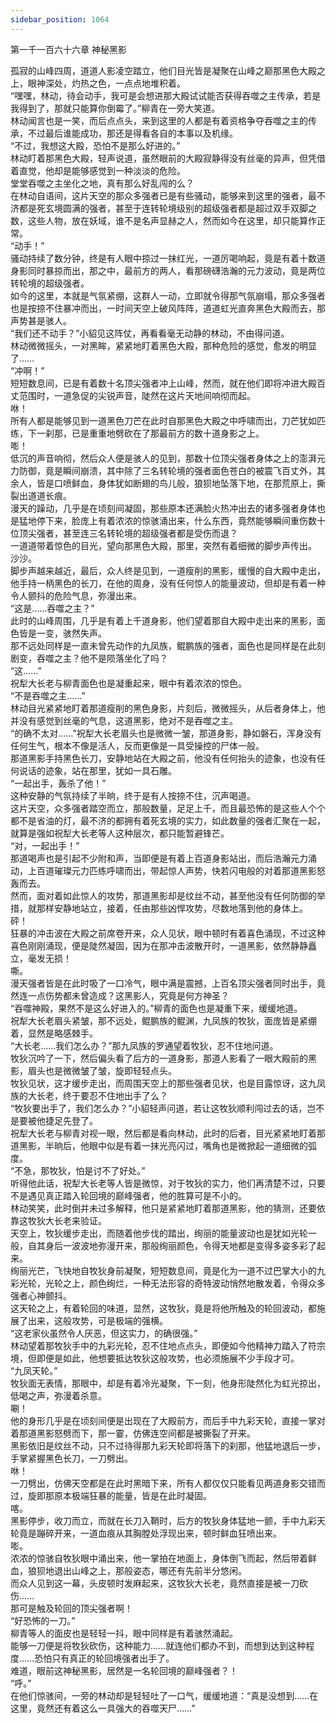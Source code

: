 ```yaml
---
sidebar_position: 1064
---
```

 第一千一百六十六章 神秘黑影


孤寂的山峰四周，道道人影凌空踏立，他们目光皆是凝聚在山峰之巅那黑色大殿之上，眼神深处，灼热之色，一点点地堆积着。  
“嘿嘿，林动，待会动手，我可是会想进那大殿试试能否获得吞噬之主传承，若是我得到了，那就只能算你倒霉了。”柳青在一旁大笑道。  
林动闻言也是一笑，而后点点头，来到这里的人都是有着资格争夺吞噬之主的传承，不过最后谁能成功，那还是得看各自的本事以及机缘。  
“不过，我想这大殿，恐怕不是那么好进的。”  
林动盯着那黑色大殿，轻声说道，虽然眼前的大殿寂静得没有丝毫的异声，但凭借着直觉，他却是能够感觉到一种淡淡的危险。  
堂堂吞噬之主坐化之地，真有那么好乱闯的么？  
在林动自语间，这片天空的那众多强者已是有些骚动，能够来到这里的强者，最不济都是死玄境圆满的强者，甚至于连转轮境级别的超级强者都是超过双手双脚之数，这些人物，放在妖域，谁不是名声显赫之人，然而如今在这里，却只能算作正常。  
“动手！”  
骚动持续了数分钟，终是有人眼中掠过一抹红光，一道厉喝响起，竟是有着十数道身影同时暴掠而出，那之中，最前方的两人，看那磅礴浩瀚的元力波动，竟是两位转轮境的超级强者。  
如今的这里，本就是气氛紧绷，这群人一动，立即就令得那气氛崩塌，那众多强者也是按捺不住暴冲而出，一时间天空上破风阵阵，道道虹光直奔黑色大殿而去，那声势甚是骇人。  
“我们还不动手？”小貂见这阵仗，再看看毫无动静的林动，不由得问道。  
林动微微摇头，一对黑眸，紧紧地盯着黑色大殿，那种危险的感觉，愈发的明显了……  
“冲啊！”  
短短数息间，已是有着数十名顶尖强者冲上山峰，然而，就在他们即将冲进大殿百丈范围时，一道急促的尖锐声音，陡然在这片天地间响彻而起。  
咻！  
所有人都是能够见到一道黑色刀芒在此时自那黑色大殿之中呼啸而出，刀芒犹如匹练，下一刹那，已是重重地劈砍在了那最前方的数十道身影之上。  
嘭！  
低沉的声音响彻，然后众人便是骇人的见到，那数十位顶尖强者身体之上的澎湃元力防御，竟是瞬间崩溃，其中除了三名转轮境的强者面色苍白的被震飞百丈外，其余人，皆是口喷鲜血，身体犹如断翅的鸟儿般，狼狈地坠落下地，在那荒原上，撕裂出道道长痕。  
漫天的躁动，几乎是在顷刻间凝固，那些原本还满脸火热冲出去的诸多强者身体也是猛地停下来，脸庞上有着浓浓的惊骇涌出来，什么东西，竟然能够瞬间重伤数十位顶尖强者，甚至连三名转轮境的超级强者都是受伤而退？  
一道道带着惊色的目光，望向那黑色大殿，那里，突然有着细微的脚步声传出。  
沙沙。  
脚步声越来越近，最后，众人终是见到，一道瘦削的黑影，缓慢的自大殿中走出，他手持一柄黑色的长刀，在他的周身，没有任何惊人的能量波动，但却是有着一种令人颤抖的危险气息，弥漫出来。  
“这是……吞噬之主？”  
此时的山峰周围，几乎是有着上千道身影，他们望着那自大殿中走出来的黑影，面色皆是一变，骇然失声。  
那不远处同样是一直未曾先动作的九凤族，鲲鹏族的强者，面色也是同样是在此刻剧变，吞噬之主？他不是陨落坐化了吗？  
“这……”  
祝犁大长老与柳青面色也是凝重起来，眼中有着浓浓的惊色。  
“不是吞噬之主……”  
林动目光紧紧地盯着那道瘦削的黑色身影，片刻后，微微摇头，从后者身体上，他并没有感觉到丝毫的气息，这道黑影，绝对不是吞噬之主。  
“的确不太对……”祝犁大长老眉头也是微微一皱，那道身影，静如磐石，浑身没有任何生气，根本不像是活人，反而更像是一具受操控的尸体一般。  
那道黑影手持黑色长刀，安静地站在大殿之前，他没有任何抬头的迹象，也没有任何说话的迹象，站在那里，犹如一具石雕。  
“一起出手，轰杀了他！”  
这种安静的气氛持续了半晌，终于是有人按捺不住，沉声喝道。  
这片天空，众多强者踏空而立，那般数量，足足上千，而且最恐怖的是这些人个个都不是省油的灯，最不济的都拥有着死玄境的实力，如此数量的强者汇聚在一起，就算是强如祝犁大长老等人这种层次，都只能暂避锋芒。  
“对，一起出手！”  
那道喝声也是引起不少附和声，当即便是有着上百道身影站出，而后浩瀚元力涌动，上百道璀璨元力匹练呼啸而出，带起惊人声势，快若闪电般的对着那道黑影怒轰而去。  
然而，面对着如此惊人的攻势，那道黑影却是纹丝不动，甚至他没有任何防御的举措，就那样安静地站立，接着，任由那些凶悍攻势，尽数地落到他的身体上。  
砰！  
狂暴的冲击波在大殿之前席卷开来，众人见状，眼中顿时有着喜色涌现，不过这种喜色刚刚涌现，便是陡然凝固，因为在那冲击波散开时，一道黑影，依然静静矗立，毫发无损！  
嘶。  
漫天强者皆是在此时吸了一口冷气，眼中满是震撼，上百名顶尖强者同时出手，竟然连一点伤势都未曾造成？这黑影人，究竟是何方神圣？  
“吞噬神殿，果然不是这么好进入的。”柳青的面色也是凝重下来，缓缓地道。  
祝犁大长老眉头紧皱，那不远处，鲲鹏族的鲲渊，九凤族的牧狄，面庞皆是紧绷着，显然是略感棘手。  
“大长老……我们怎么办？”那九凤族的罗通望着牧狄，忍不住地问道。  
牧狄沉吟了一下，然后偏头看了后方的一道身影，那道人影看了一眼大殿前的黑影，眉头也是微微皱了皱，旋即轻轻点头。  
牧狄见状，这才缓步走出，而周围天空上的那些强者见状，也是目露惊讶，这九凤族的大长老，终于要忍不住地出手了么？  
“牧狄要出手了，我们怎么办？”小貂轻声问道，若让这牧狄顺利闯过去的话，岂不是要被他捷足先登了。  
祝犁大长老与柳青对视一眼，然后都是看向林动，此时的后者，目光紧紧地盯着那道黑影，半晌后，他眼中似是有着一抹光亮闪过，嘴角也是微掀起一道细微的弧度。  
“不急，那牧狄，怕是讨不了好处。”  
听得他此话，祝犁大长老等人皆是微惊，对于牧狄的实力，他们再清楚不过，只要不是遇见真正踏入轮回境的巅峰强者，他的胜算可是不小的。  
林动笑笑，此时倒并未过多解释，他只是紧紧地盯着那道黑影，他的猜测，还要依靠这牧狄大长老来验证。  
天空上，牧狄缓步走出，而随着他步伐的踏出，绚丽的能量波动也是犹如光轮一般，自其身后一波波地弥漫开来，那般绚丽颜色，令得天地都是变得多姿多彩了起来。  
绚丽光芒，飞快地自牧狄身前凝聚，短短数息间，竟是化为一道不过巴掌大小的九彩光轮，光轮之上，颜色绚烂，一种无法形容的奇特波动悄然地散发着，令得众多强者心神颤抖。  
这天轮之上，有着轮回的味道，显然，这牧狄，竟是将他所触及的轮回波动，都施展了出来，这般攻势，可是极端的强横。  
“这老家伙虽然令人厌恶，但这实力，的确很强。”  
林动望着那牧狄手中的九彩光轮，忍不住地点点头，即便如今他精神力踏入了符宗境，但即便是如此，他想要抵达牧狄这般攻势，也必须施展不少手段才可。  
“九凤天轮。”  
牧狄面无表情，那眼中，却是有着冷光凝聚，下一刻，他身形陡然化为虹光掠出，低喝之声，弥漫着杀意。  
唰！  
他的身形几乎是在顷刻间便是出现在了大殿前方，而后手中九彩天轮，直接一掌对着那道黑影怒劈而下，那一霎，仿佛连空间都是被撕裂了开来。  
黑影依旧是纹丝不动，只不过待得那九彩天轮即将落下的刹那，他猛地退后一步，手掌紧握黑色长刀，一刀劈出。  
咻！  
一刀劈出，仿佛天空都是在此时黑暗下来，所有人都仅仅只能看见两道身影交错而过，旋即那原本极端狂暴的能量，皆是在此时凝固。  
喀。  
黑影停步，收刀而立，而就在长刀入鞘时，后方的牧狄身体猛地一颤，手中九彩天轮竟是蹦碎开来，一道血痕从其胸膛处浮现出来，顿时鲜血狂喷出来。  
嘭。  
浓浓的惊骇自牧狄眼中涌出来，他一掌拍在地面上，身体倒飞而起，然后带着鲜血，狼狈地退出山峰之上，那般姿态，哪还有先前半分悠闲。  
而众人见到这一幕，头皮顿时发麻起来，这牧狄大长老，竟然直接是被一刀砍伤……  
那可是触及轮回的顶尖强者啊！  
“好恐怖的一刀。”  
柳青等人的面皮也是轻轻一抖，眼中同样是有着骇然涌起。  
能够一刀便是将牧狄砍伤，这种能力……就连他们都办不到，而想到达到这种程度……恐怕只有真正的轮回境强者出手了。  
难道，眼前这神秘黑影，居然是一名轮回境的巅峰强者？！  
“呼。”  
在他们惊骇间，一旁的林动却是轻轻吐了一口气，缓缓地道：“真是没想到……在这里，竟然还有着这么一具强大的吞噬天尸……”  
  
  
